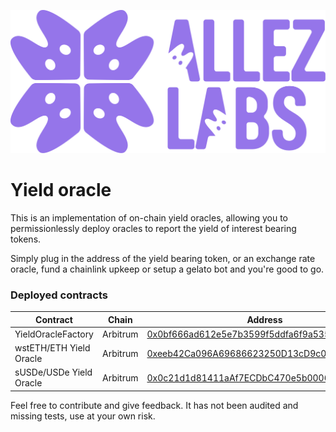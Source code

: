 ![AllezLabsLogo](https://raw.githubusercontent.com/Allez-xyz/public_assets/main/allezlabs_logo_14_06_1_purple.svg)

# Yield oracle 
This is an implementation of on-chain yield oracles, allowing you to permissionlessly deploy oracles to report the yield of interest bearing tokens.

Simply plug in the address of the yield bearing token, or an exchange rate oracle, fund a chainlink upkeep or setup a gelato bot and you're good to go.


### Deployed contracts
| Contract    | Chain | Address |
| -------- | ------- | ------- |
| YieldOracleFactory | Arbitrum |  [0x0bf666ad612e5e7b3599f5ddfa6f9a535eb5ba03](https://arbiscan.io/address/0x0bf666ad612e5e7b3599f5ddfa6f9a535eb5ba03) |
| wstETH/ETH Yield Oracle | Arbitrum | [0xeeb42Ca096A69686623250D13cD9c0ee99482C01](https://arbiscan.io/address/0xeeb42Ca096A69686623250D13cD9c0ee99482C01) |
| sUSDe/USDe Yield Oracle    | Arbitrum | [0x0c21d1d81411aAf7ECDbC470e5b000626eE7D612](https://arbiscan.io/address/0x0c21d1d81411aAf7ECDbC470e5b000626eE7D612) |


Feel free to contribute and give feedback.
It has not been audited and missing tests, use at your own risk.
